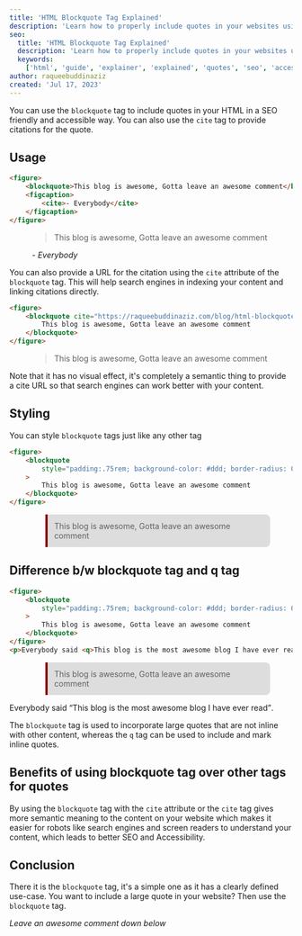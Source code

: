 ```yaml
---
title: 'HTML Blockquote Tag Explained'
description: 'Learn how to properly include quotes in your websites using the blockquote tag in an SEO friendly and accessible way'
seo:
  title: 'HTML Blockquote Tag Explained'
  description: 'Learn how to properly include quotes in your websites using the blockquote tag in an SEO friendly and accessible way'
  keywords:
    ['html', 'guide', 'explainer', 'explained', 'quotes', 'seo', 'accessibility', 'blockquote tag']
author: raqueebuddinaziz
created: 'Jul 17, 2023'
---
```


You can use the `blockquote` tag to include quotes in your HTML in a SEO friendly and accessible way.
You can also use the `cite` tag to provide citations for the quote.

## Usage

```html
<figure>
	<blockquote>This blog is awesome, Gotta leave an awesome comment</blockquote>
	<figcaption>
		<cite>- Everybody</cite>
	</figcaption>
</figure>
```

<div class="p-5 rounded-xl border border-black">
	<figure>
		<blockquote>This blog is awesome, Gotta leave an awesome comment</blockquote>
		<figcaption>
			<cite>- Everybody</cite>
		</figcaption>
	</figure>
</div>

You can also provide a URL for the citation using the `cite` attribute of the `blockquote` tag.
This will help search engines in indexing your content and linking citations directly.

```html
<figure>
	<blockquote cite="https://raqueebuddinaziz.com/blog/html-blockquote-tag-explained">
		This blog is awesome, Gotta leave an awesome comment
	</blockquote>
</figure>
```

<div class="p-5 rounded-xl border border-black">
	<figure>
	<blockquote cite="https://raqueebuddinaziz.com/blog/html-blockquote-tag-explained">
			This blog is awesome, Gotta leave an awesome comment</blockquote>
	</figure>
</div>

Note that it has no visual effect, it's completely a semantic thing to provide a cite URL so that search engines can work better with your content.

## Styling

You can style `blockquote` tags just like any other tag

```html
<figure>
	<blockquote
		style="padding:.75rem; background-color: #ddd; border-radius: 0 .5rem .5rem 0; border-left: 4px solid maroon"
	>
		This blog is awesome, Gotta leave an awesome comment
	</blockquote>
</figure>
```

<div class="p-5 rounded-xl border border-black">
	<figure>
		<blockquote style="padding:.75rem; background-color: #ddd; border-radius: 0 .5rem .5rem 0; border-left: 4px solid maroon">
			This blog is awesome, Gotta leave an awesome comment
		</blockquote>
	</figure>
</div>

## Difference b/w blockquote tag and q tag

```html
<figure>
	<blockquote
		style="padding:.75rem; background-color: #ddd; border-radius: 0 .5rem .5rem 0; border-left: 4px solid maroon"
	>
		This blog is awesome, Gotta leave an awesome comment
	</blockquote>
</figure>
<p>Everybody said <q>This blog is the most awesome blog I have ever read</q>.</p>
```

<div class="p-5 rounded-xl border border-black">
	<figure>
		<blockquote
    	style="padding:.75rem; background-color: #ddd; border-radius: 0 .5rem .5rem 0; border-left: 4px solid maroon"
    		>This blog is awesome, Gotta leave an awesome comment</blockquote>
    </figure>
    <p class="!mb-0">Everybody said <q>This blog is the most awesome blog I have ever read</q>.</p>
</div>

The `blockquote` tag is used to incorporate large quotes that are not inline with other content, whereas the `q` tag can be used to include and mark inline quotes.

## Benefits of using blockquote tag over other tags for quotes

By using the `blockquote` tag with the `cite` attribute or the `cite` tag gives more semantic meaning to the content on your website which makes it easier for robots like search engines and screen readers to understand your content, which leads to better SEO and Accessibility.

## Conclusion

There it is the `blockquote` tag, it's a simple one as it has a clearly defined use-case.
You want to include a large quote in your website? Then use the `blockquote` tag.

_Leave an awesome comment down below_
